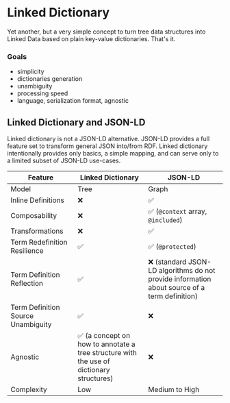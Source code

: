 # Linked Dictionary

Yet another, but a very simple concept to turn tree data structures into Linked Data based on plain key-value dictionaries. That's it.

### Goals
 * simplicity
 * dictionaries generation
 * unambiguity
 * processing speed
 * language, serialization format, agnostic


## Linked Dictionary and JSON-LD

Linked dictionary is not a JSON-LD alternative. JSON-LD provides a full feature set to transform general JSON into/from RDF. Linked dictionary intentionally provides only basics, a simple mapping, and can serve only to a limited subset of JSON-LD use-cases.

| Feature | Linked Dictionary | JSON-LD |
| --- | --- | --- |
| Model  | Tree | Graph |
| Inline Definitions | ❌ | ✅ |
| Composability | ❌ |  ✅  (`@context` array, `@included`) | 
| Transformations | ❌ |  ✅  |
| Term Redefinition Resilience |  ✅  |  ✅ (`@protected`) |
| Term Definition Reflection | ✅ | ❌ (standard JSON-LD algorithms do not provide information about source of a term definition) |
| Term Definition Source Unambiguity  | ✅ | ❌ |
| Agnostic |  ✅ (a concept on how to annotate a tree structure with the use of dictionary structures) |  ❌ |
| Complexity | Low | Medium to High |





